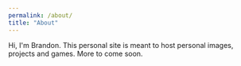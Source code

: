 ```yaml
---
permalink: /about/
title: "About"
---
```


Hi, I'm Brandon. This personal site is meant to host personal images, projects and games. More to come soon.
